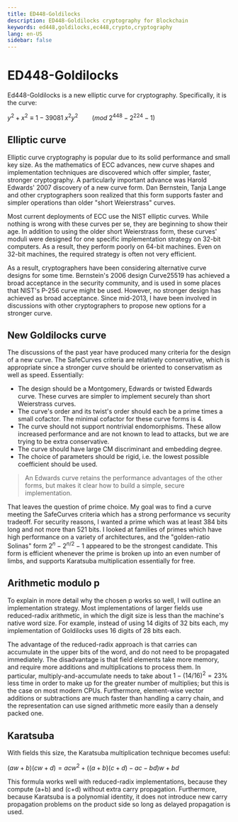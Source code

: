 ```yaml
---
title: ED448-Goldilocks
description: ED448-Goldilocks cryptography for Blockchain
keywords: ed448,goldilocks,ec448,crypto,cryptography
lang: en-US
sidebar: false
---
```


# ED448-Goldilocks

Ed448-Goldilocks is a new elliptic curve for cryptography. Specifically, it is the curve:

$y^2 + x^2 \equiv 1 - 39081 \; x^2 y^2 \qquad (mod \; 2^{448} - 2^{224} - 1)$

## Elliptic curve

Elliptic curve cryptography is popular due to its solid performance and small key size. As the mathematics of ECC advances, new curve shapes and implementation techniques are discovered which offer simpler, faster, stronger cryptography. A particularly important advance was Harold Edwards' 2007 discovery of a new curve form. Dan Bernstein, Tanja Lange and other cryptographers soon realized that this form supports faster and simpler operations than older "short Weierstrass" curves.

Most current deployments of ECC use the NIST elliptic curves. While nothing is wrong with these curves per se, they are beginning to show their age. In addition to using the older short Weierstrass form, these curves' moduli were designed for one specific implementation strategy on 32-bit computers. As a result, they perform poorly on 64-bit machines. Even on 32-bit machines, the required strategy is often not very efficient.

As a result, cryptographers have been considering alternative curve designs for some time. Bernstein's 2006 design Curve25519 has achieved a broad acceptance in the security community, and is used in some places that NIST's P-256 curve might be used. However, no stronger design has achieved as broad acceptance. Since mid-2013, I have been involved in discussions with other cryptographers to propose new options for a stronger curve.

## New Goldilocks curve

The discussions of the past year have produced many criteria for the design of a new curve. The SafeCurves criteria are relatively conservative, which is appropriate since a stronger curve should be oriented to conservatism as well as speed. Essentially:

- The design should be a Montgomery, Edwards or twisted Edwards curve. These curves are simpler to implement securely than short Weierstrass curves.
- The curve's order and its twist's order should each be a prime times a small cofactor. The minimal cofactor for these curve forms is 4.
- The curve should not support nontrivial endomorphisms. These allow increased performance and are not known to lead to attacks, but we are trying to be extra conservative.
- The curve should have large CM discriminant and embedding degree.
- The choice of parameters should be rigid, i.e. the lowest possible coefficient should be used.

> An Edwards curve retains the performance advantages of the other forms, but makes it clear how to build a simple, secure implementation.

That leaves the question of prime choice. My goal was to find a curve meeting the SafeCurves criteria which has a strong performance vs security tradeoff. For security reasons, I wanted a prime which was at least 384 bits long and not more than 521 bits. I looked at families of primes which have high performance on a variety of architectures, and the "golden-ratio Solinas" form $2^n - 2^{n/2} - 1$ appeared to be the strongest candidate. This form is efficient whenever the prime is broken up into an even number of limbs, and supports Karatsuba multiplication essentially for free.

## Arithmetic modulo p

To explain in more detail why the chosen p works so well, I will outline an implementation strategy. Most implementations of larger fields use reduced-radix arithmetic, in which the digit size is less than the machine's native word size. For example, instead of using 14 digits of 32 bits each, my implementation of Goldilocks uses 16 digits of 28 bits each.

The advantage of the reduced-radix approach is that carries can accumulate in the upper bits of the word, and do not need to be propagated immediately. The disadvantage is that field elements take more memory, and require more additions and multiplications to process them. In particular, multiply-and-accumulate needs to take about $1-(14/16)^2 = 23\%$ less time in order to make up for the greater number of multiplies; but this is the case on most modern CPUs. Furthermore, element-wise vector additions or subtractions are much faster than handling a carry chain, and the representation can use signed arithmetic more easily than a densely packed one.

## Karatsuba

With fields this size, the Karatsuba multiplication technique becomes useful:

$(aw+b)(cw+d) = acw^2 + ((a+b)(c+d)-ac-bd)w + bd$

This formula works well with reduced-radix implementations, because they compute (a+b) and (c+d) without extra carry propagation. Furthermore, because Karatsuba is a polynomial identity, it does not introduce new carry propagation problems on the product side so long as delayed propagation is used.
